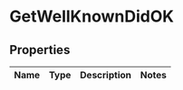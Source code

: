 # GetWellKnownDidOK

## Properties

| Name | Type | Description | Notes |
| ---- | ---- | ----------- | ----- |
